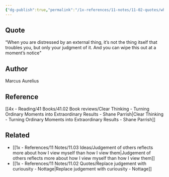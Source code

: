 ```yaml
---
{"dg-publish":true,"permalink":"/1x-references/11-notes/11-02-quotes/when-you-are-distressed-by-an-external-thing-it-s-not-the-thing-itself-that-troubles-you-but-only-your-judgment-of-it-marcus-aurelius/","title":"When you are distressed by an external thing, it’s not the thing itself that troubles you, but only your judgment of it - Marcus Aurelius","created":"2024-02-14T20:18:36.395+03:00","updated":"2024-02-14T20:18:36.395+03:00"}
---
```



## Quote
“When you are distressed by an external thing, it’s not the thing itself that troubles you, but only your judgment of it. And you can wipe this out at a moment’s notice"

## Author
Marcus Aurelius

## Reference
[[4x - Reading/41 Books/41.02 Book reviews/Clear Thinking - Turning Ordinary Moments into Extraordinary Results - Shane  Parrish\|Clear Thinking - Turning Ordinary Moments into Extraordinary Results - Shane  Parrish]]

## Related
- [[1x - References/11 Notes/11.03 Ideas/Judgement of others reflects more about how I view myself than how I view them\|Judgement of others reflects more about how I view myself than how I view them]]
- [[1x - References/11 Notes/11.02 Quotes/Replace judgement with curiousity - Nottage\|Replace judgement with curiousity - Nottage]]
